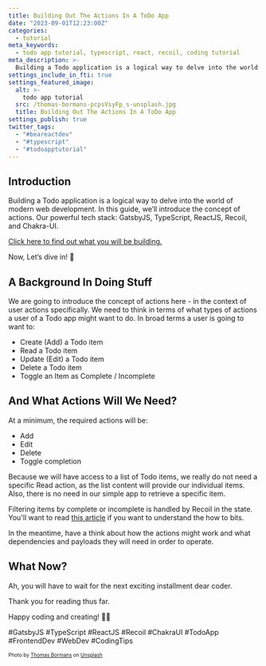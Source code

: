 ```yaml
---
title: Building Out The Actions In A ToDo App
date: "2023-09-01T12:23:00Z"
categories:
  - tutorial
meta_keywords:
  - todo app tutorial, typescript, react, recoil, coding tutorial
meta_description: >-
  Building a Todo application is a logical way to delve into the world of modern web development. In this guide, we’ll introduce the concept of actions. Our powerful tech stack: GatsbyJS, TypeScript, ReactJS, Recoil, and Chakra-UI. Let’s dive in! 🤿
settings_include_in_fti: true
settings_featured_image:
  alt: >-
    todo app tutorial
  src: /thomas-bormans-pcpsVsyFp_s-unsplash.jpg
  title: Building Out The Actions In A ToDo App
settings_publish: true
twitter_tags:
  - "#beareactdev"
  - "#typescript"
  - "#todoapptutorial"
---
```


## Introduction

Building a Todo application is a logical way to delve into the world of modern web development. In this guide, we’ll introduce the concept of actions. Our powerful tech stack: GatsbyJS, TypeScript, ReactJS, Recoil, and Chakra-UI.

<a href="https://beareact.dev/apps/to-do/" target="_blank">Click here to find out what you will be building.</a>

Now, Let’s dive in! 🤿

## A Background In Doing Stuff

We are going to introduce the concept of actions here - in the context of user actions specifically. We need to think in terms of what types of actions a user of a Todo app might want to do. In broad terms a user is going to want to:

* Create (Add) a Todo item
* Read a Todo item
* Update (Edit) a Todo item
* Delete a Todo item
* Toggle an Item as Complete / Incomplete

## And What Actions Will We Need?

At a minimum, the required actions will be:

* Add
* Edit
* Delete
* Toggle completion

Because we will have access to a list of Todo items, we really do not need a specific Read action, as the list content will provide our individual items. Also, there is no need in our simple app to retrieve a specific item.

Filtering items by complete or incomplete is handled by Recoil in the state. You'll want to read <a href="https://beareact.dev/todo-let-us-look-at-the-recoil-state/" target="_blank">this article</a> if you want to understand the how to bits.

In the meantime, have a think about how the actions might work and what dependencies and payloads they will need in order to operate.

## What Now?

Ah, you will have to wait for the next exciting installment dear coder.

Thank you for reading thus far.

Happy coding and creating! 🌟🎉

\#GatsbyJS #TypeScript #ReactJS #Recoil #ChakraUI #TodoApp #FrontendDev #WebDev #CodingTips

<p/>

<span style="font-size:10px">
Photo by <a href="https://unsplash.com/@thomasbormans?utm_source=unsplash&utm_medium=referral&utm_content=creditCopyText">Thomas Bormans</a> on <a href="https://unsplash.com/photos/pcpsVsyFp_s?utm_source=unsplash&utm_medium=referral&utm_content=creditCopyText">Unsplash</a>
</span>
